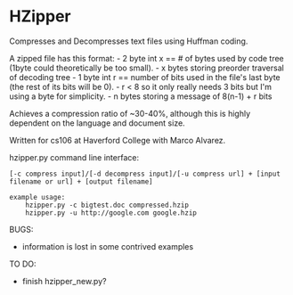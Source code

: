 HZipper
=======

Compresses and Decompresses text files using Huffman coding.

A zipped file has this format:
	- 2 byte int x == # of bytes used by code tree (1byte could theoretically be too small).
	- x bytes storing preorder traversal of decoding tree
	- 1 byte int r == number of bits used in the file's last byte (the rest of its bits will be 0).
	    - r < 8 so it only really needs 3 bits but I'm using a byte for simplicity.
	- n bytes storing a message of 8(n-1) + r bits

Achieves a compression ratio of ~30-40%, although this is highly dependent on the language and document size. 

Written for cs106 at Haverford College with Marco Alvarez.


hzipper.py command line interface:

	[-c compress input]/[-d decompress input]/[-u compress url] + [input filename or url] + [output filename]

	example usage:
		hzipper.py -c bigtest.doc compressed.hzip
		hzipper.py -u http://google.com google.hzip

BUGS:
- information is lost in some contrived examples

TO DO:
- finish hzipper_new.py?
